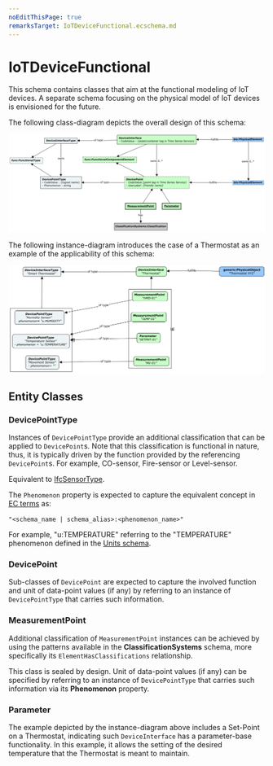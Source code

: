 ```yaml
---
noEditThisPage: true
remarksTarget: IoTDeviceFunctional.ecschema.md
---
```


# IoTDeviceFunctional

This schema contains classes that aim at the functional modeling of IoT devices. A separate schema focusing on the physical model of IoT devices is envisioned for the future.

The following class-diagram depicts the overall design of this schema:

![IoTDeviceFunctional - classes](./media/IoTDeviceFunctional-classes.png)

The following instance-diagram introduces the case of a Thermostat as an example of the applicability of this schema:

![IoTDeviceFunctional](./media/IoTDeviceFunctional-instances.png)

## Entity Classes

### DevicePointType

Instances of `DevicePointType` provide an additional classification that can be applied to `DevicePoint`s. Note that this classification is functional in nature, thus, it is typically driven by the function provided by the referencing `DevicePoint`s. For example, CO-sensor, Fire-sensor or Level-sensor.

Equivalent to [IfcSensorType](http://ifc43-docs.standards.buildingsmart.org/IFC/RELEASE/IFC4x3/HTML/lexical/IfcSensorTypeEnum.htm).

The `Phenomenon` property is expected to capture the equivalent concept in [EC terms](https://www.itwinjs.org/bis/domains/units.ecschema/?#phenomena) as: 

```
"<schema_name | schema_alias>:<phenomenon_name>" 
```

For example, "u:TEMPERATURE" referring to the "TEMPERATURE" phenomenon defined in the [Units schema](https://www.itwinjs.org/bis/domains/units.ecschema/).

### DevicePoint

Sub-classes of `DevicePoint` are expected to capture the involved function and unit of data-point values (if any) by referring to an instance of `DevicePointType` that carries such information.

### MeasurementPoint

Additional classification of `MeasurementPoint` instances can be achieved by using the patterns available in the **ClassificationSystems** schema, more specifically its `ElementHasClassifications` relationship.

This class is sealed by design. Unit of data-point values (if any) can be specified by referring to an instance of `DevicePointType` that carries such information via its **Phenomenon** property.

### Parameter

The example depicted by the instance-diagram above includes a Set-Point on a Thermostat, indicating such `DeviceInterface` has a parameter-base functionality. In this example, it allows the setting of the desired temperature that the Thermostat is meant to maintain.